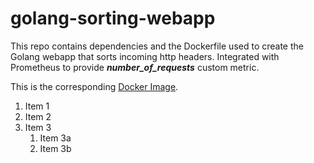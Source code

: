 # golang-sorting-webapp

This repo contains dependencies and the Dockerfile used to create the Golang webapp that sorts incoming http headers. Integrated with Prometheus to provide _**number_of_requests**_ custom metric. 

This is the corresponding [Docker Image](https://hub.docker.com/repository/docker/krithikan/golang-sorting-webapp).

1. Item 1
1. Item 2
1. Item 3
   1. Item 3a
   1. Item 3b
